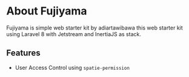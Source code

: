 # About Fujiyama

Fujiyama is simple web starter kit by adiartawibawa
this web starter kit using Laravel 8 with Jetstream and InertiaJS as stack.

## Features

-   User Access Control using `spatie-permission`
